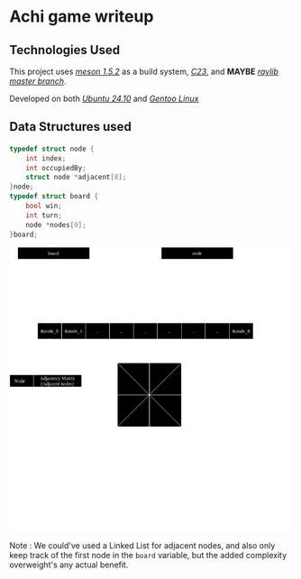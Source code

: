 # Achi game writeup
## Technologies Used
This project uses *[meson 1.5.2](https://github.com/mesonbuild/meson)* as a build system, *[C23](https://en.wikipedia.org/wiki/C23_(C_standard_revision))*, and **MAYBE** *[raylib master branch](https://github.com/raysan5/raylib)*.

Developed on both *[Ubuntu 24.10](https://ubuntu.com/)* and *[Gentoo Linux](https://www.gentoo.org/)*
## Data Structures used
```c++
typedef struct node {
    int index;
    int occupiedBy;
    struct node *adjacent[8];
}node;
typedef struct board {
    bool win;
    int turn;
    node *nodes[9];
}board;
```
![Structs.png](src/schemes/Structs.png)

Note : We could've used a Linked List for adjacent nodes, and also only keep track of the first node in the `board` variable,
but the added complexity overweight's any actual benefit.